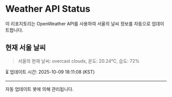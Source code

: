 
# Weather API Status

이 리포지토리는 OpenWeather API를 사용하여 서울의 날씨 정보를 자동으로 업데이트합니다.

## 현재 서울 날씨
> 서울의 현재 날씨: overcast clouds, 온도: 20.24°C, 습도: 72%

⏳ 업데이트 시간: 2025-10-09 18:11:08 (KST)

---
자동 업데이트 봇에 의해 관리됩니다.
